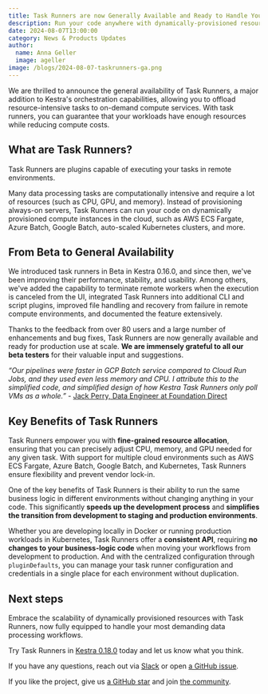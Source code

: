 ```yaml
---
title: Task Runners are now Generally Available and Ready to Handle Your Most Demanding Workflows
description: Run your code anywhere with dynamically-provisioned resources
date: 2024-08-07T13:00:00
category: News & Products Updates
author:
  name: Anna Geller
  image: ageller
image: /blogs/2024-08-07-taskrunners-ga.png
---
```


We are thrilled to announce the general availability of Task Runners, a major addition to Kestra's orchestration capabilities, allowing you to offload resource-intensive tasks to on-demand compute services. With task runners, you can guarantee that your workloads have enough resources while reducing compute costs.

## What are Task Runners?

Task Runners are plugins capable of executing your tasks in remote environments.

Many data processing tasks are computationally intensive and require a lot of resources (such as CPU, GPU, and memory). Instead of provisioning always-on servers, Task Runners can run your code on dynamically provisioned compute instances in the cloud, such as AWS ECS Fargate, Azure Batch, Google Batch, auto-scaled Kubernetes clusters, and more.


## From Beta to General Availability

We introduced task runners in Beta in Kestra 0.16.0, and since then, we've been improving their performance, stability, and usability. Among others, we've added the capability to terminate remote workers when the execution is canceled from the UI, integrated Task Runners into additional CLI and script plugins, improved file handling and recovery from failure in remote compute environments, and documented the feature extensively.

Thanks to the feedback from over 80 users and a large number of enhancements and bug fixes, Task Runners are now generally available and ready for production use at scale. **We are immensely grateful to all our beta testers** for their valuable input and suggestions.

*“Our pipelines were faster in GCP Batch service compared to Cloud Run Jobs, and they used even less memory and CPU. I attribute this to the simplified code, and simplified design of how Kestra Task Runners only poll VMs as a whole.” -* [Jack Perry, Data Engineer at Foundation Direct](https://jackskylord.medium.com/kestra-io-powerful-declarative-workflows-1dc79bce0b69)

## Key Benefits of Task Runners

Task Runners empower you with **fine-grained resource allocation**, ensuring that you can precisely adjust CPU, memory, and GPU needed for any given task. With support for multiple cloud environments such as AWS ECS Fargate, Azure Batch, Google Batch, and Kubernetes, Task Runners ensure flexibility and prevent vendor lock-in.

One of the key benefits of Task Runners is their ability to run the same business logic in different environments without changing anything in your code. This significantly **speeds up the development process** and **simplifies the transition from development to staging and production environments**.

Whether you are developing locally in Docker or running production workloads in Kubernetes, Task Runners offer a **consistent API**, requiring **no changes to your business-logic code** when moving your workflows from development to production. And with the centralized configuration through `pluginDefaults`, you can manage your task runner configuration and credentials in a single place for each environment without duplication.

## Next steps

Embrace the scalability of dynamically provisioned resources with Task Runners, now fully equipped to handle your most demanding data processing workflows.

Try Task Runners in [Kestra 0.18.0](https://kestra.io/docs/getting-started/installation) today and let us know what you think.

If you have any questions, reach out via [Slack](https://kestra.io/slack) or open [a GitHub issue](https://github.com/kestra-io/kestra).

If you like the project, give us [a GitHub star](https://github.com/kestra-io/kestra) and join [the community](https://kestra.io/slack).

